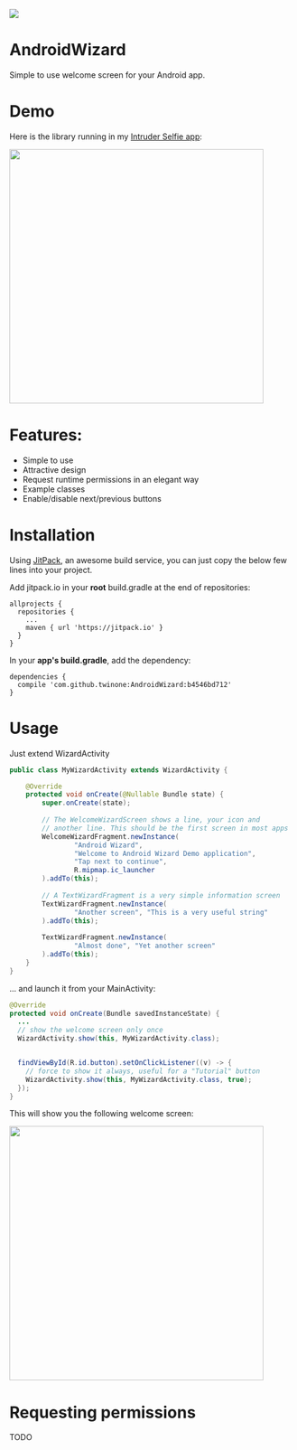 [![](https://jitpack.io/v/twinone/AndroidWizard.svg)](https://jitpack.io/#twinone/AndroidWizard)


# AndroidWizard
Simple to use welcome screen for your Android app.

# Demo
Here is the library running in my [Intruder Selfie app](https://play.google.com/store/apps/details?id=org.twinone.intruderselfie&hl=en):

<img src="https://user-images.githubusercontent.com/4309591/28085460-1a41183e-667c-11e7-9dcc-3e8cb1fc5731.gif" height="450">



# Features:
* Simple to use
* Attractive design
* Request runtime permissions in an elegant way
* Example classes
* Enable/disable next/previous buttons


# Installation

Using [JitPack](https://jitpack.io/#twinone/AndroidWizard), an awesome build service,
you can just copy the below few lines into your project.

Add jitpack.io in your **root** build.gradle at the end of repositories:
```
allprojects {
  repositories {
    ...
    maven { url 'https://jitpack.io' }
  }
}
```

In your **app's build.gradle**, add the dependency:
```
dependencies {
  compile 'com.github.twinone:AndroidWizard:b4546bd712'
}
```

# Usage

Just extend WizardActivity

```java
public class MyWizardActivity extends WizardActivity {

    @Override
    protected void onCreate(@Nullable Bundle state) {
        super.onCreate(state);
        
        // The WelcomeWizardScreen shows a line, your icon and
        // another line. This should be the first screen in most apps
        WelcomeWizardFragment.newInstance(
                "Android Wizard",
                "Welcome to Android Wizard Demo application",
                "Tap next to continue",
                R.mipmap.ic_launcher
        ).addTo(this);
        
        // A TextWizardFragment is a very simple information screen
        TextWizardFragment.newInstance(
                "Another screen", "This is a very useful string"
        ).addTo(this);
        
        TextWizardFragment.newInstance(
                "Almost done", "Yet another screen"
        ).addTo(this);
    }
}
```

... and launch it from your MainActivity:

```java
@Override
protected void onCreate(Bundle savedInstanceState) {
  ...
  // show the welcome screen only once
  WizardActivity.show(this, MyWizardActivity.class);


  findViewById(R.id.button).setOnClickListener((v) -> {
    // force to show it always, useful for a "Tutorial" button
    WizardActivity.show(this, MyWizardActivity.class, true);
  });
}
```

This will show you the following welcome screen:

<img src="https://user-images.githubusercontent.com/4309591/28090846-093c4466-668e-11e7-8180-ab7a65611018.jpg" height="450">


# Requesting permissions

TODO
